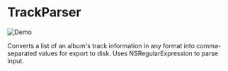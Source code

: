 # TrackParser

![Demo](https://github.com/ritamsarmah/track-parser/raw/master/demo.gif "Demo")

Converts a list of an album's track information in any format into comma-separated values for export to disk. Uses NSRegularExpression to parse input.
